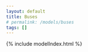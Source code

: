 ```yaml
---
layout: default
title: Buses
# permalink: /models/buses
tags: []
---
```


{% include modelIndex.html %}